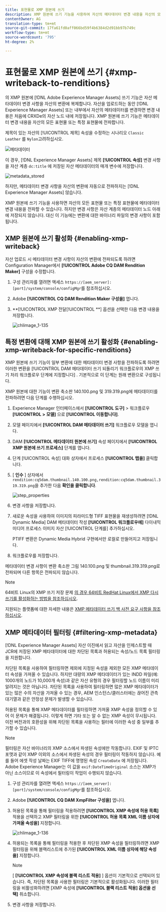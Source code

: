 ```yaml
---
title: 표현물로 XMP 원본에 쓰기
description: XMP 원본에 쓰기 기능을 사용하여 자산의 메타데이터 변경 내용을 자산의 모든 표현물 또는 특정 표현물에 전달하는 방법을 알아봅니다.
contentOwner: AG
translation-type: tm+mt
source-git-commit: 17fa61fd0aff066bd59f4b6384d2d91bb97b749c
workflow-type: tm+mt
source-wordcount: '795'
ht-degree: 2%

---
```



# 표현물로 XMP 원본에 쓰기 {#xmp-writeback-to-renditions}

의 XMP 원본에 [!DNL Adobe Experience Manager Assets] 쓰기 기능은 자산 메타데이터 변경 사항을 자산의 변환에 복제합니다. 자산을 업로드하는 동안 [!DNL Experience Manager Assets] 또는 내부에서 자산의 메타데이터를 변경하면 변경 내용은 처음에 CRXDe의 자산 노드 내에 저장됩니다. XMP 원본에 쓰기 기능은 메타데이터 변경 내용을 자산의 모든 표현물 또는 특정 표현물에 전파합니다.

제목이 있는 자산의 [!UICONTROL 제목] 속성을 수정하는 시나리오 `Classic Leather` 를 `Nylon`고려하십시오.

![메타데이터](assets/metadata.png)

이 경우, [!DNL Experience Manager Assets] 제목 **[!UICONTROL 속성]** 변경 사항을 자산 계층 `dc:title` 에 저장된 자산 메타데이터의 매개 변수에 저장합니다.

![metadata_stored](assets/metadata_stored.png)

하지만, 메타데이터 변경 사항을 자산의 변환에 자동으로 전파하지는 [!DNL Experience Manager Assets] 않습니다.

XMP 원본에 쓰기 기능을 사용하면 자산의 모든 표현물 또는 특정 표현물에 메타데이터 변경 내용을 전파할 수 있습니다. 하지만 변경 사항은 자산 계층의 메타데이터 노드 아래에 저장되지 않습니다. 대신 이 기능에는 변환에 대한 바이너리 파일의 변경 사항이 포함됩니다.

## XMP 원본에 쓰기 활성화 {#enabling-xmp-writeback}

자산 업로드 시 메타데이터 변경 사항이 자산의 변환에 전파되도록 하려면 Configuration Manager에서 **[!UICONTROL Adobe CQ DAM Rendition Maker]** 구성을 수정합니다.

1. 구성 관리자를 열려면 액세스 `https://[aem_server]:[port]/system/console/configMgr`를 참조하십시오.
1. Adobe **[!UICONTROL CQ DAM Rendition Maker 구성을]** 엽니다.
1. **[!UICONTROL XMP 전달[!UICONTROL **] 옵션을 선택한 다음 변경 내용을 저장합니다.

   ![chlimage_1-135](assets/chlimage_1-346.png)

## 특정 변환에 대해 XMP 원본에 쓰기 활성화 {#enabling-xmp-writeback-for-specific-renditions}

XMP 원본에 쓰기 기능이 일부 변환에 대한 메타데이터 변경 사항을 전파하도록 하려면 이러한 변환을 [!UICONTROL DAM 메타데이터 쓰기 되돌리기 워크플로우의 XMP 쓰기 처리 워크플로우 단계에 지정합니다] . 기본적으로 이 단계는 원래 변환으로 구성됩니다.

XMP 원본에 대한 기능이 변환 축소판 140.100.png 및 319.319.png에 메타데이터를 전파하려면 다음 단계를 수행하십시오.

1. Experience Manager 인터페이스에서 **[!UICONTROL 도구]** > 워크플로우 **[!UICONTROL > 모델]** 으로 **[!UICONTROL 이동합니다]**.
1. 모델 페이지에서 **[!UICONTROL DAM 메타데이터 쓰기]** 워크플로우 모델을 엽니다.
1. DAM **[!UICONTROL 메타데이터 원본에 쓰기]** 속성 페이지에서 **[!UICONTROL XMP 원본에 쓰기 프로세스]** 단계를 엽니다.
1. 단계 [!UICONTROL 속성] 대화 상자에서 프로세스 **[!UICONTROL 탭을]** 클릭합니다.
1. [ **인수** ] 상자에서 `rendition:cq5dam.thumbnail.140.100.png,rendition:cq5dam.thumbnail.319.319.png`을 추가한 다음 **확인을 클릭합니다**.

   ![step_properties](assets/step_properties.png)

1. 변경 사항을 저장합니다.
1. 새로운 속성을 사용하여 이미지의 피라미드형 TIFF 표현물을 재생성하려면 [!DNL Dynamic Media] DAM 메타데이터 작성 **[!UICONTROL 워크플로우에]** 다이내믹 미디어 프로세스 이미지 자산 [!UICONTROL 단계를] 추가하십시오.

   PTIFF 변환은 Dynamic Media Hybrid 구현에서만 로컬로 만들어지고 저장됩니다.

1. 워크플로우를 저장합니다.

메타데이터 변경 사항이 변환 축소판 그림 140.100.png 및 thumbnail.319.319.png로 전파되며 다른 항목은 전파되지 않습니다.

>[!NOTE]
>
>64비트 Linux의 XMP 쓰기 저장 문제 [의 경우 64비트 RedHat Linux에서 XMP 다시 쓰기를 활성화하는 방법을 참조하십시오](https://helpx.adobe.com/experience-manager/kb/enable-xmp-write-back-64-bit-redhat.html).
>
>지원되는 플랫폼에 대한 자세한 내용은 [XMP 메타데이터 쓰기 백 사전 요구 사항을 참조하십시오](/help/sites-deploying/technical-requirements.md#requirements-for-aem-assets-xmp-metadata-write-back).

## XMP 메타데이터 필터링 {#filtering-xmp-metadata}

[!DNL Experience Manager Assets] 자산 이진에서 읽고 자산을 인제스트할 때 JCR에 저장된 XMP 메타데이터에 대한 차단된 목록과 허용되는 속성/노드 목록 필터링을 지원합니다.

차단된 목록을 사용하여 필터링하면 제외에 지정된 속성을 제외한 모든 XMP 메타데이터 속성을 가져올 수 있습니다. 하지만 대량의 XMP 메타데이터가 있는 INDD 파일(예: 1000개의 노드가 10,000개 속성)과 같은 자산 유형의 경우 필터링할 노드 이름이 미리 알려지는 것은 아닙니다. 차단된 목록을 사용하여 필터링하면 많은 XMP 메타데이터가 있는 많은 수의 자산을 가져올 수 있는 경우, AEM 인스턴스/클러스터에는 끊어진 관측 대기열과 같은 안정성 문제가 발생할 수 있습니다.

허용된 목록을 통해 XMP 메타데이터를 필터링하면 가져올 XMP 속성을 정의할 수 있어 이 문제가 해결됩니다. 이렇게 하면 기타 또는 알 수 없는 XMP 속성이 무시됩니다. 이전 버전과의 호환성을 위해 차단된 목록을 사용하는 필터에 이러한 속성 중 일부를 추가할 수 있습니다.

>[!NOTE]
>
>필터링은 자산 바이너리의 XMP 소스에서 파생된 속성에만 작동합니다. EXIF 및 IPTC 포맷과 같이 XMP 이외의 소스에서 파생된 속성의 경우 필터링이 작동하지 않습니다. 예를 들어 에셋 작성 날짜는 EXIF TIFF에 명명된 속성 `CreateDate` 에 저장됩니다. Adobe Experience Manager는 이 값을 `exif:DateTimeOriginal` 소스는 XMP가 아닌 소스이므로 이 속성에서 필터링이 작업이 수행되지 않습니다.

<!-- TBD: The instructions don't seem to match the UI. I see com.day.cq.dam.commons.metadata.XmpFilterBlackWhite.description
in Config Manager. And the settings are,
com.day.cq.dam.commons.metadata.XmpFilterBlackWhite.xmp.filter.apply_whitelist.name
com.day.cq.dam.commons.metadata.XmpFilterBlackWhite.xmp.filter.whitelist.name
com.day.cq.dam.commons.metadata.XmpFilterBlackWhite.xmp.filter.apply_blacklist.name
com.day.cq.dam.commons.metadata.XmpFilterBlackWhite.xmp.filter.blacklist.name
 
TBD: Make updates to configurations for allow and block list after product updates are done.
-->

1. 구성 관리자를 열려면 액세스 `https://[aem_server]:[port]/system/console/configMgr`를 참조하십시오.
1. Adobe **[!UICONTROL CQ DAM XmpFilter 구성을]** 엽니다.
1. 허용된 목록을 통해 필터링을 적용하려면 **[!UICONTROL XMP 속성에 허용 목록]**&#x200B;적용을 선택하고 XMP 필터링을 위한 **[!UICONTROL 허용 목록 XML 이름 상자에 가져올 속성을]** 지정합니다.

   ![chlimage_1-136](assets/chlimage_1-347.png)

1. 허용되는 목록을 통해 필터링을 적용한 후 차단된 XMP 속성을 필터링하려면 XMP 필터링을 위해 블랙리스트에 추가된 **[!UICONTROL XML 이름 상자에 해당 속성을]** 지정합니다.

   >[!NOTE]
   >
   >[ **[!UICONTROL XMP 속성에 블랙 리스트 적용]** ] 옵션이 기본적으로 선택되어 있습니다. 즉, 차단된 목록을 사용한 필터링은 기본적으로 활성화됩니다. 이러한 필터링을 비활성화하려면 [XMP 속성에 **[!UICONTROL 블랙 리스트 적용] 옵션을 선택]** 취소합니다.

1. 변경 사항을 저장합니다.
